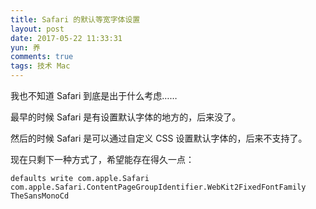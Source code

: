 ```yaml
---
title: Safari 的默认等宽字体设置
layout: post
date: 2017-05-22 11:33:31
yun: 养
comments: true
tags: 技术 Mac
---
```


我也不知道 Safari 到底是出于什么考虑……

最早的时候 Safari 是有设置默认字体的地方的，后来没了。

然后的时候 Safari 是可以通过自定义 CSS 设置默认字体的，后来不支持了。

现在只剩下一种方式了，希望能存在得久一点：

```
defaults write com.apple.Safari com.apple.Safari.ContentPageGroupIdentifier.WebKit2FixedFontFamily TheSansMonoCd
```
